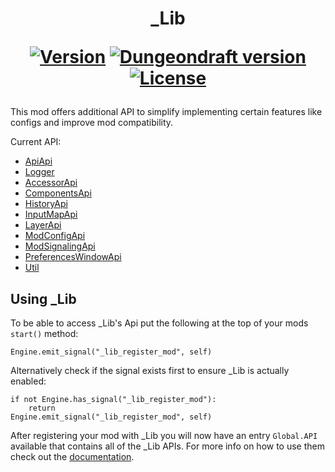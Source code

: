 <h1 align="center">
_Lib<br>

<a href="https://github.com/CreepyCre/_Lib"><img src="https://img.shields.io/badge/dynamic/json?color=informational&label=version&query=%24.version&url=https%3A%2F%2Fraw.githubusercontent.com%2FCreepyCre%2F_Lib%2Fmaster%2F_Lib%2Fscripts%2Ftools%2F_Lib.ddmod%3Fcallback%3D%3F" alt="Version"></a>
<a href="https://dungeondraft.net/"><img src="https://img.shields.io/badge/Dungeondraft-1.1.0.5%20Pudgy%20Phoenix-blueviolet" alt="Dungeondraft version"></a>
<a href="https://github.com/CreepyCre/_Lib/blob/master/LICENSE"><img src="https://img.shields.io/github/license/CreepyCre/_Lib?color=900c3f" alt="License"></a>
</h1>

This mod offers additional API to simplify implementing certain features like configs and improve mod compatibility.

Current API:
- [ApiApi](https://creepycre.github.io/_Lib/ApiApi/)
- [Logger](https://creepycre.github.io/_Lib/Logger/)
- [AccessorApi](https://creepycre.github.io/_Lib/AccessorApi/)
- [ComponentsApi](https://creepycre.github.io/_Lib/ComponentsApi/)
- [HistoryApi](https://creepycre.github.io/_Lib/HistoryApi/)
- [InputMapApi](https://creepycre.github.io/_Lib/InputMapApi/)
- [LayerApi](https://creepycre.github.io/_Lib/LayerApi/)
- [ModConfigApi](https://creepycre.github.io/_Lib/ModConfigApi/)
- [ModSignalingApi](https://creepycre.github.io/_Lib/ModSignalingApi/)
- [PreferencesWindowApi](https://creepycre.github.io/_Lib/PreferencesWindowApi/)
- [Util](https://creepycre.github.io/_Lib/Util/)

## Using _Lib
To be able to access _Lib's Api put the following at the top of your mods `start()` method:
```gdscript
Engine.emit_signal("_lib_register_mod", self)
```
Alternatively check if the signal exists first to ensure _Lib is actually enabled:
```gdscript
if not Engine.has_signal("_lib_register_mod"):
    return
Engine.emit_signal("_lib_register_mod", self)
```

After registering your mod with _Lib you will now have an entry `Global.API` available that contains all of the _Lib APIs. For more info on how to use them check out the [documentation](https://creepycre.github.io/_Lib/).
